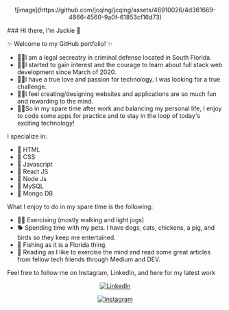 <p align="center">![image](https://github.com/jcqlng/jcqlng/assets/46910026/4d361669-4866-4560-9a0f-61853cf16d73)</p>
### Hi there, I'm Jackie 👋

✨ Welcome to my GitHub portfolio! ✨

  * 👩‍💻I am a legal secreatry in criminal defense located in South Florida. 
  * 👩‍💻I started to gain interest and the courage to learn about full stack web development since March of 2020.  
  * 👩‍💻I have a true love and passion for technology. I was looking for a true challenge. 
  * 👩‍💻I feel creating/designing websites and applications are so much fun and rewarding to the mind. 
  * 👩‍💻So in my spare time after work and balancing my personal life, I enjoy to code some apps for practice and to stay in the loop of today's exciting technology! 

I specialize in:
  * 💫	HTML 
  * 💫	CSS
  * 💫	Javascript
  * 💫	React JS
  * 💫	Node Js
  * 💫	MySQL 
  * 💫	Mongo DB
  
What I enjoy to do in my spare time is the following: 
  * 🏃‍♀️ Exercising (mostly walking and light jogs)
  * 🐕 Spending time with my pets. I have dogs, cats, chickens, a pig, and birds so they keep me entertained. 
  * 🎣 Fishing as it is a Florida thing.
  * 📖 Reading as I like to exercise the mind and read some great articles from fellow tech friends through Medium and DEV. 

Feel free to follow me on Instagram, LinkedIn, and here for my latest work

<p align="center">
  	<a href="https://www.linkedin.com/in/jacqueline-geiger-9180ab117/"><img src="https://img.shields.io/badge/LinkedIn--_.svg?style=social&logo=linkedin" alt="LinkedIn"></a>
  </p>
  <p align="center">
  	<a href="https://www.instagram.com/jgeigertech/"><img src="https://img.shields.io/badge/Instagram-E4405F?style=for-the-badge&logo=instagram&logoColor=white" alt="Instagram"></a>
  </p>
  
